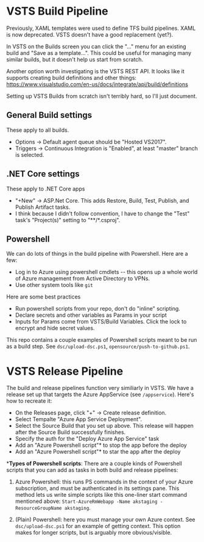 # VSTS Build Pipeline

Previously, XAML templates were used to define TFS build pipelines.
XAML is now deprecated. VSTS doesn't have a good replacement (yet?).

In VSTS on the Builds screen you can click the "..." menu for an existing build and "Save as a template...".  This could be useful for managing many similar builds, but it doesn't help us start from scratch.

Another option worth investigating is the VSTS REST API.  It looks like it supports creating build definitions and other things: https://www.visualstudio.com/en-us/docs/integrate/api/build/definitions

Setting up VSTS Builds from scratch isn't terribly hard, so I'll just document.

## General Build settings

These apply to all builds.

- Options -> Default agent queue should be "Hosted VS2017".
- Triggers -> Continuous Integration is "Enabled", at least "master" branch is selected.

## .NET Core settings

These apply to .NET Core apps

- "+New" -> ASP.Net Core.  This adds Restore, Build, Test, Publish, and Publish Artifact tasks.
- I think because I didn't follow convention, I have to change the "Test" task's "Project(s)" setting to "*\*/\*.csproj".

## Powershell

We can do lots of things in the build pipeline with Powershell. Here are a few:

- Log in to Azure using powershell cmdlets -- this opens up a whole world of Azure management from Active Directory to VPNs. 
- Use other system tools like `git`


Here are some best practices

- Run powershell scripts from your repo, don't do "inline" scripting.
- Declare secrets and other variables as Params in your script
- Inputs for Params come from VSTS/Build Variables. Click the lock to encrypt and hide secret values.

This repo contains a couple examples of Powershell scripts meant to be run as a build step.
See `dsc/upload-dsc.ps1`, `opensource/push-to-github.ps1`.


# VSTS Release Pipeline

The build and release pipelines function very similiarly in VSTS.  We have a release set up that targets the Azure AppService (see `/appservice`). Here's how to recreate it:

- On the Releases page, click "+" -> Create release definition.
- Select Tempalte "Azure App Service Deployment".
- Select the Source Build that you set up above. This release will happen after the Source Build successfully finishes.
- Specify the auth for the "Deploy Azure App Service" task
- Add an "Azure Powershell script"* to stop the app before the deploy
- Add an "Azure Powershell script"* to star the app after the deploy

***Types of Powershell scripts**: There are a couple kinds of Powershell scripts that you can add as tasks in both build and release pipelines:

1) Azure Powershell: this runs PS commands in the context of your Azure subscription, and must be authenticated in its settings pane.  This method lets us write simple scripts like this one-liner start command mentioned above: `Start-AzureRmWebapp -Name akstaging -ResourceGroupName akstaging`.

2) (Plain) Powershell: here you must manage your own Azure context. See `dsc/upload-dsc.ps1` for an example of getting context. This option makes for longer scripts, but is arguably more obvious/visible.
